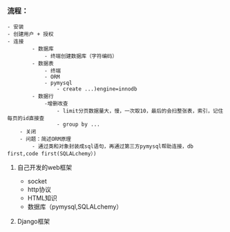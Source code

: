 ### 流程：
	- 安装
	- 创建用户 + 授权 
	- 连接
			- 数据库
				- 终端创建数据库（字符编码）
			- 数据表
				- 终端
				- ORM
				- pymysql
					- create ...)engine=innodb
			- 数据行
				-增删改查
					- limit分页数据量大，慢，一次取10，最后的会扫整张表，索引，记住每页的id直接查
					- group by ...
		- 关闭
		- 问题：简述ORM原理
			- 通过类和对象封装成sql语句，再通过第三方pymysql帮助连接，db first,code first(SQLALchemy）)

1. 自己开发的web框架
	- socket
	- http协议
	- HTML知识
	- 数据库（pymysql,SQLALchemy）
	
2. Django框架


